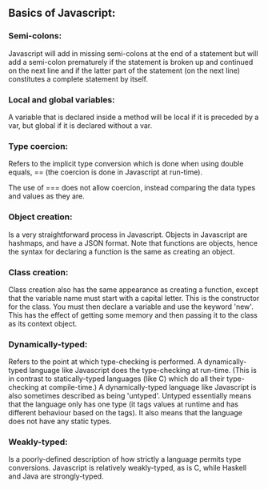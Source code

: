 Basics of Javascript:
--

<h3>Semi-colons:</h3>

Javascript will add in missing semi-colons at the end of a statement but will add a semi-colon prematurely if the statement is broken up and continued on the next line and if the latter part of the statement (on the next line) constitutes a complete statement by itself.

<h3>Local and global variables:</h3>

A variable that is declared inside a method will be local if it is preceded by a var, but global if it is declared without a var.

<h3>Type coercion:</h3>

Refers to the implicit type conversion which is done when using double equals, == (the coercion is done in Javascript at run-time).

The use of === does not allow coercion, instead comparing the data types and values as they are.

<h3>Object creation:</h3>

Is a very straightforward process in Javascript. Objects in Javascript are hashmaps, and have a JSON format.
Note that functions are objects, hence the syntax for declaring a function is the same as creating an object.

<h3>Class creation:</h3>

Class creation also has the same appearance as creating a function, except that the variable name must start with a capital letter. This is the constructor for the class.
You must then declare a variable and use the keyword 'new'. This has the effect of getting some memory and then passing it to the class as its context object.

<h3>Dynamically-typed:</h3>

Refers to the point at which type-checking is performed. A dynamically-typed language like Javascript does the type-checking at run-time. (This is in contrast to statically-typed languages (like C) which do all their type-checking at compile-time.)
A dynamically-typed language like Javascript is also sometimes described as being 'untyped'. Untyped essentially means that the language only has one type (it tags values at runtime and has different behaviour based on the tags). It also means that the language does not have any static types.

<h3>Weakly-typed:</h3>

Is a poorly-defined description of how strictly a language permits type conversions. Javascript is relatively weakly-typed, as is C, while Haskell and Java are strongly-typed.
